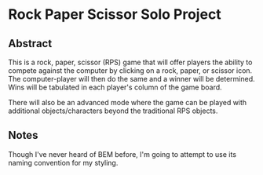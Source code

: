 # Rock Paper Scissor Solo Project

## Abstract
This is a rock, paper, scissor (RPS) game that will offer players the ability to compete against the computer by clicking on a rock, paper, or scissor icon. The computer-player will then do the same and a winner will be determined. Wins will be tabulated in each player's column of the game board.

There will also be an advanced mode where the game can be played with additional objects/characters beyond the traditional RPS objects.

## Notes 
Though I've never heard of BEM before, I'm going to attempt to use its naming convention for my styling.